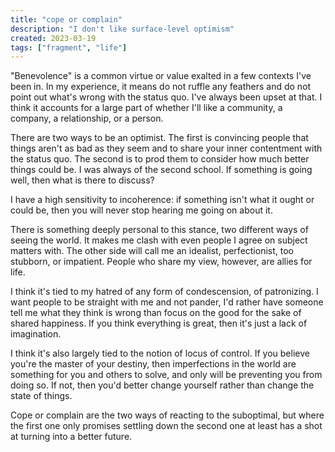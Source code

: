 ```yaml
---
title: "cope or complain"
description: "I don't like surface-level optimism"
created: 2023-03-19
tags: ["fragment", "life"]
---
```


"Benevolence" is a common virtue or value exalted in a few contexts I've been in. In my experience, it means do not ruffle any feathers and do not point out what's wrong with the status quo. I've always been upset at that. I think it accounts for a large part of whether I'll like a community, a company, a relationship, or a person.

There are two ways to be an optimist. The first is convincing people that things aren't as bad as they seem and to share your inner contentment with the status quo. The second is to prod them to consider how much better things could be. I was always of the second school. If something is going well, then what is there to discuss?

I have a high sensitivity to incoherence: if something isn't what it ought or could be, then you will never stop hearing me going on about it.

There is something deeply personal to this stance, two different ways of seeing the world. It makes me clash with even people I agree on subject matters with. The other side will call me an idealist, perfectionist, too stubborn, or impatient. People who share my view, however, are allies for life.

I think it's tied to my hatred of any form of condescension, of patronizing. I want people to be straight with me and not pander, I'd rather have someone tell me what they think is wrong than focus on the good for the sake of shared happiness. If you think everything is great, then it's just a lack of imagination.

I think it's also largely tied to the notion of locus of control. If you believe you're the master of your destiny, then imperfections in the world are something for you and others to solve, and only will be preventing you from doing so. If not, then you'd better change yourself rather than change the state of things.

Cope or complain are the two ways of reacting to the suboptimal, but where the first one only promises settling down the second one at least has a shot at turning into a better future.
